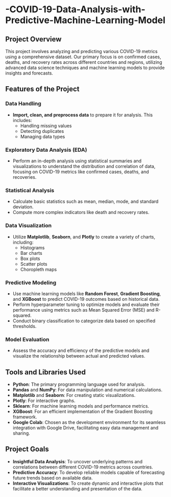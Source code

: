 # -COVID-19-Data-Analysis-with-Predictive-Machine-Learning-Model

## Project Overview

This project involves analyzing and predicting various COVID-19 metrics using a comprehensive dataset. Our primary focus is on confirmed cases, deaths, and recovery rates across different countries and regions, utilizing advanced data science techniques and machine learning models to provide insights and forecasts.

## Features of the Project

### Data Handling
- **Import, clean, and preprocess data** to prepare it for analysis. This includes:
  - Handling missing values
  - Detecting duplicates
  - Managing data types

### Exploratory Data Analysis (EDA)
- Perform an in-depth analysis using statistical summaries and visualizations to understand the distribution and correlation of data, focusing on COVID-19 metrics like confirmed cases, deaths, and recoveries.

### Statistical Analysis
- Calculate basic statistics such as mean, median, mode, and standard deviation.
- Compute more complex indicators like death and recovery rates.

### Data Visualization
- Utilize **Matplotlib**, **Seaborn**, and **Plotly** to create a variety of charts, including:
  - Histograms
  - Bar charts
  - Box plots
  - Scatter plots
  - Choropleth maps

### Predictive Modeling
- Use machine learning models like **Random Forest**, **Gradient Boosting**, and **XGBoost** to predict COVID-19 outcomes based on historical data.
- Perform hyperparameter tuning to optimize models and evaluate their performance using metrics such as Mean Squared Error (MSE) and R-squared.
- Conduct binary classification to categorize data based on specified thresholds.

### Model Evaluation
- Assess the accuracy and efficiency of the predictive models and visualize the relationship between actual and predicted values.

## Tools and Libraries Used
- **Python**: The primary programming language used for analysis.
- **Pandas** and **NumPy**: For data manipulation and numerical calculations.
- **Matplotlib** and **Seaborn**: For creating static visualizations.
- **Plotly**: For interactive graphs.
- **Sklearn**: For machine learning models and performance metrics.
- **XGBoost**: For an efficient implementation of the Gradient Boosting framework.
- **Google Colab**: Chosen as the development environment for its seamless integration with Google Drive, facilitating easy data management and sharing.

## Project Goals
- **Insightful Data Analysis**: To uncover underlying patterns and correlations between different COVID-19 metrics across countries.
- **Predictive Accuracy**: To develop reliable models capable of forecasting future trends based on available data.
- **Interactive Visualizations**: To create dynamic and interactive plots that facilitate a better understanding and presentation of the data.
